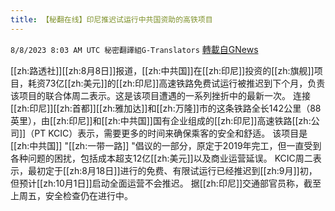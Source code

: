 ```yaml
---
title: 【秘翻在线】印尼推迟试运行中共国资助的高铁项目
---
```

`8/8/2023 8:03 AM UTC 秘密翻譯組G-Translators` [轉載自GNews](https://gnews.org/articles/1534847)

[[zh:路透社]][[zh:8月8日]]报道，[[zh:中共国]]在[[zh:印尼]]投资的[[zh:旗舰]]项目，耗资73亿[[zh:美元]]的[[zh:印尼]]高速铁路免费试运行被推迟到下个月，负责该项目的联合体周二表示。这是该项目遭遇的一系列挫折中的最新一次。
连接[[zh:印尼]][[zh:首都]][[zh:雅加达]]和[[zh:万隆]]市的这条铁路全长142公里（88英里），由[[zh:印尼]]和[[zh:中共国]]国有企业组成的[[zh:印尼]]高速铁路[[zh:公司]]（PT KCIC）表示，需要更多的时间来确保乘客的安全和舒适。
该项目是[[zh:中共国]] "[[zh:一带一路]] "倡议的一部分，原定于2019年完工，但一直受到各种问题的困扰，包括成本超支12亿[[zh:美元]]以及商业运营延误。
KCIC周二表示，最初定于[[zh:8月18日]]进行的免费、有限试运行已经推迟到[[zh:9月]]初，但预计[[zh:10月1日]]启动全面运营不会推迟。
据[[zh:印尼]]交通部官员称，截至上周五，安全检查仍在进行中。
